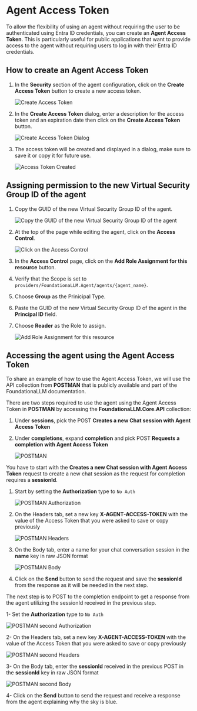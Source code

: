 # Agent Access Token

To allow the flexibility of using an agent without requiring the user to be authenticated using Entra ID credentials, you can create an **Agent Access Token**. This is particularly useful for public applications that want to provide access to the agent without requiring users to log in with their Entra ID credentials.

## How to create an Agent Access Token

1. In the **Security** section of the agent configuration, click on the **Create Access Token** button to create a new access token.
   
   ![Create Access Token](./media/agent_Workflow_6.png)

2. In the **Create Access Token** dialog, enter a description for the access token and an expiration date then click on the **Create Access Token** button.
   
   ![Create Access Token Dialog](./media/agent_Workflow_7.png)

3. The access token will be created and displayed in a dialog, make sure to save it or copy it for future use.
   
   ![Access Token Created](./media/agent_Workflow_8.png)

## Assigning permission to the new Virtual Security Group ID of the agent

1. Copy the GUID of the new Virtual Security Group ID of the agent.

   ![Copy the GUID of the new Virtual Security Group ID of the agent](./media/agent_Workflow_9.png)

2. At the top of the page while editing the agent, click on the **Access Control**.
   
   ![Click on the Access Control](./media/agent_Workflow_10.png)

3. In the **Access Control** page, click on the **Add Role Assignment for this resource** button.
4. Verify that the Scope is set to `providers/FoundationaLLM.Agent/agents/{agent_name}`.
5. Choose **Group** as the Prinicipal Type.
6. Paste the GUID of the new Virtual Security Group ID of the agent in the **Principal ID** field.
7. Choose **Reader** as the Role to assign.

    ![Add Role Assignment for this resource](./media/agent_Workflow_11.png)

## Accessing the agent using the Agent Access Token

To share an example of how to use the Agent Access Token, we will use the API collection from **POSTMAN** that is publicly available and part of the FoundationaLLM documentation.

There are two steps required to use the agent using the Agent Access Token in **POSTMAN** by accessing the **FoundationaLLM.Core.API** collection:
1. Under **sessions**, pick the POST **Creates a new Chat session with Agent Access Token**
2. Under **completions**, expand **completion** and pick POST **Requests a completion with Agent Access Token**

    ![POSTMAN](./media/agent_Workflow_12.png)

You have to start with the **Creates a new Chat session with Agent Access Token** request to create a new chat session as the request for completion requires a **sessionId**. 

1. Start by setting the **Authorization** type to `No Auth`

    ![POSTMAN Authorization](./media/agent_Workflow_13.png)

2. On the Headers tab, set a new key **X-AGENT-ACCESS-TOKEN** with the value of the Access Token that you were asked to save or copy previously

    ![POSTMAN Headers](./media/agent_Workflow_14.png)

3. On the Body tab, enter a name for your chat conversation session in the **name** key in raw JSON format

    ![POSTMAN Body](./media/agent_Workflow_15.png)

4. Click on the **Send** button to send the request and save the **sessionId** from the response as it will be needed in the next step.

The next step is to POST to the completion endpoint to get a response from the agent utilizing the sessionId received in the previous step.

1- Set the **Authorization** type to `No Auth`

![POSTMAN second Authorization](./media/agent_Workflow_16.png)

2- On the Headers tab, set a new key **X-AGENT-ACCESS-TOKEN** with the value of the Access Token that you were asked to save or copy previously

![POSTMAN second Headers](./media/agent_Workflow_17.png)

3- On the Body tab, enter the **sessionId** received in the previous POST in the **sessionId** key in raw JSON format

![POSTMAN second Body](./media/agent_Workflow_18.png)

4- Click on the **Send** button to send the request and receive a response from the agent explaining why the sky is blue.
